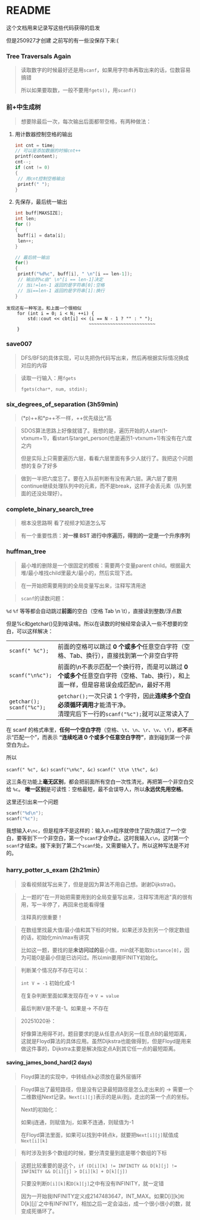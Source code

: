 # README

这个文档用来记录写这些代码获得的启发

但是250927才创建 之前写的有一些没保存下来:(



### Tree Traversals Again

> 读取数字的时候最好还是用`scanf`，如果用字符串再取出来的话，位数容易搞错
>
> 所以如果要取数，一般不要用`fgets()`，用`scanf()`





### 前+中生成树

> 想要除最后一次，每次输出后面都带空格，有两种做法：

1. 用计数器控制空格的输出

   ```c
   int cnt = time;
   // 可以是添加数据的时候cnt++
   printf(content);
   cnt--;
   if (cnt != 0)
   {
   	// 用cnt控制空格输出
   	printf(" ");
   }
   ```

2. 先保存，最后统一输出

   ```c
   int buff[MAXSIZE];
   int len;
   for ()
   {
   	buff[i] = data[i];
   	len++;
   }
   
   // 最后统一输出
   for()
   {
   	printf("%d%c", buff[i], " \n"[i == len-1]);
   	// 输出的%c由" \n"[i == len-1]决定
   	// 当i!=len-1 返回的是字符串[0]:空格
   	// 当i==len-1 返回的是字符串[1]:换行
   }
   ```


```
发现还有一种写法，和上面一个很相似
    for (int i = 0; i < N; ++i) {
        std::cout << cbt[i] << (i == N - 1 ? "" : " ");
                               ~~~~~~~~~~~~~~~~~~~~~~~~~
    }
```





### save007

> DFS/BFS的具体实现，可以先把伪代码写出来，然后再根据实际情况换成对应的内容

> 读取一行输入：用`fgets`
>
> `fgets(char*, num, stdin);`



### six_degrees_of_separation (3h59min)

>(*p)++和\*p++不一样，++优先级比\*高

> SDOS算法思路上好像就错了。我想的是，遍历开始的人start(1-vtxnum+1)，看start与target_person(也是遍历1-vtxnum+1)有没有在六度之内
>
> 但是实际上只需要遍历六层，看看六层里面有多少人就行了。我把这个问题想的复杂了好多

> 做到一半把六度忘了。要在入队前判断有没有满六层。满六层了要用continue继续处理队列中的元素，而不是break，这样子会丢元素（队列里面的还没处理好）。



### complete_binary_search_tree

> 根本没思路啊 看了视频才知道怎么写

> 有一个重要性质：**对一棵 BST 进行中序遍历，得到的一定是一个升序序列**





### huffman_tree

> 最小堆的删除是一个很固定的模板：需要两个变量parent child。根据最大堆/最小堆找child里最大/最小的，然后实现下滤。

>在一开始把需要用到的全局变量写出来，注释写清用途

> `scanf`的读数问题：

`%d` `%f` 等等都会自动跳过**前面**的空白（空格 Tab \n \t），直接读到整数/浮点数

但是%c和getchar()见到啥读啥。所以在读数的时候经常会读入一些不想要的空白，可以这样解决：

|                                  |                                                              |
| -------------------------------- | ------------------------------------------------------------ |
| `scanf(" %c");`                  | 前面的空格可以跳过 **0 个或多个**任意空白字符（空格、Tab、换行），直接找到第一个非空白字符 |
| `scanf("\n%c");`                 | 前面的\n不表示匹配一个换行符，而是可以跳过 **0 个或多个**任意空白字符（空格、Tab、换行），和上面一样，但是容易误会成匹配\n，最好不用 |
| `getchar();`<br />`scanf("%c");` | `getchar();`一次只读 1 个字符，因此**连续多个空白必须循环调用**才能清干净。<br />清理完后下一行的`scanf("%c");`就可以正常读入了 |

在 scanf 的格式串里，**任何一个空白字符**（空格、`\t`、`\n`、`\r`、`\v`、`\f`），都**不**表示“匹配一个”，而表示 **“连续吃进 0 个或多个任意空白字符”**，直到碰到第一个非空白为止。

所以 

`scanf(" %c", &c)` 
`scanf("\n%c", &c)` 
`scanf(" \t\n \t%c", &c)`  

这三条在功能上**毫无区别**，都会把前面所有空白一次性清光，再把第一个非空白交给 `%c`。 
**唯一区别**是可读性：空格最短，最不会误导人，所以**永远优先用空格**。



这里还引出来一个问题

```c
scanf("%d\n");
scanf("%c");
```

我想输入`4\nc`，但是程序不是这样的：输入`4\n`程序就停住了因为跳过了一个空白，要等到下一个非空白，第一个`scanf`才会停止。这时我输入`c\n`，这时第一个`scanf`才结束。接下来到了第二个`scanf`处，又需要输入了。所以这种写法是不对的。





### harry_potter_s_exam (2h21min）

> 没看视频就写出来了，但是是因为算法不用自己想。谢谢Dijkstra()。

> 上一题的"在一开始把需要用到的全局变量写出来，注释写清用途"真的很有用，写一半停了，再回来也能看得懂
>
> 注释真的很重要！

> 在数组里找最大值/最小值和其下标的时候，如果还涉及到另一个限定数组的话，初始化min/max有讲究
>
> 比如这一题，要找的是**未访问过的**最小值，min就不能取`Distance[0]`，因为可能0是最小但是已访问过。所以min要用IFINITY初始化。

> 判断某个情况存不存在可以：
>
> `int V = -1` 初始化成-1
>
> 在复杂判断里面如果发现存在-> `V = value`
>
> 最后判断V是不是-1。如果是-> 不存在

> 20251020补：
>
> 好像算法用得不对。题目要求的是从任意点A到另一任意点B的最短距离，这就是Floyd算法的具体应用。虽然Dijkstra也能做得到，但是Floyd是用来做这件事的，Dijkstra主要是解决指定点A到其它任一点的最短距离。





#### saving_james_bond_hard(2 days)

> Floyd算法的实现中，中转结点k必须放在最外层循环

> Floyd算出了最短路径，但是没有记录最短路径是怎么走出来的 -> 需要一个二维数组Next记录。`Next[i][j]`表示的是从i到j，走出的第一个点的坐标。
>
> Next的初始化：
>
> 如果ij连通，则赋值为j，如果不连通，则赋值为-1
>
> 在Floyd算法里面，如果可以找到中转点k，就要把`Next[i][j]`赋值成`Next[i][k]`

> 有时涉及到多个数组的时候，要分清变量到底是哪个数组的下标

> 这题比较重要的是这个，`if (D[i][k] != INFINITY && D[k][j] != INFINITY && D[i][j] > D[i][k] + D[k][j])`
>
> 只要没判断`D[i][k]`和`D[k][j]`之中有没有INFINITY，就一定错
>
> 因为一开始我INFINITY定义成2147483647，INT_MAX。如果D[i][k]`和`D[k][j]`之中有INFINITY，相加之后一定会溢出，成一个很小很小的数，就变成死循环了。
